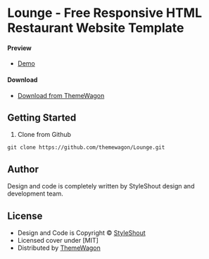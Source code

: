 # Lounge - Free Responsive HTML Restaurant Website Template

#### Preview  

 - [Demo](https://themewagon.github.io/Lounge/)

#### Download
 - [Download from ThemeWagon]( https://themewagon.com/themes/lounge)
 
 
## Getting Started

1. Clone from Github 
```
git clone https://github.com/themewagon/Lounge.git
```

## Author

Design and code is completely written by StyleShout design and development team.  


## License

 - Design and Code is Copyright &copy; [StyleShout](https://styleshout.com/)
 - Licensed cover under [MIT]
 - Distributed by [ThemeWagon](https://themewagon.com)

